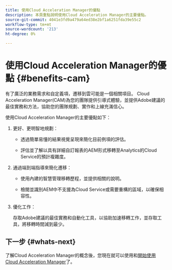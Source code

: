 ```yaml
---
title: 使用Cloud Acceleration Manager的優點
description: 本頁重點說明使用Cloud Acceleration Manager的主要優點。
source-git-commit: 4041e3fd9a479a64ed38e2bf1a6251fda39e55c2
workflow-type: tm+mt
source-wordcount: '213'
ht-degree: 0%

---
```



# 使用Cloud Acceleration Manager的優點 {#benefits-cam}

有了廣泛的業務需求和自定義項，遷移到雲可能是一個相關項目。 Cloud Acceleration Manager(CAM)為您的團隊提供引導式體驗，並提供Adobe建議的最佳實務和方法，協助您的團隊規劃、實作和上線充滿信心。

使用Cloud Acceleration Manager的主要優點如下：

1. 更好、更明智地規劃：

   * 透過簡單易懂的結果視覺呈現來簡化目前例項的評估。

   * 評估並了解以具有詳細自訂報表的AEM形式移轉至Analytics的Cloud Service的預計複雜度。

1. 通過端到端指導來簡化遷移：

   * 使用內建的智慧管理移轉歷程，並提供相關的說明。

   * 檢閱並識別AEM中不支援為Cloud Service或需要重構的區域，以確保相容性。

1. 優化工作：

   存取Adobe建議的最佳實務和自動化工具，以協助加速移轉工作，並存取工具，將移轉時間減到最少。

## 下一步 {#whats-next}

了解Cloud Acceleration Manager的概念後，您現在就可以使用和[開始使用Cloud Acceleration Manager](https://experienceleague.adobe.com/docs/experience-manager-cloud-service/moving/cloud-acceleration-manager/using-cam/getting-started-cam.html?lang=en)了。